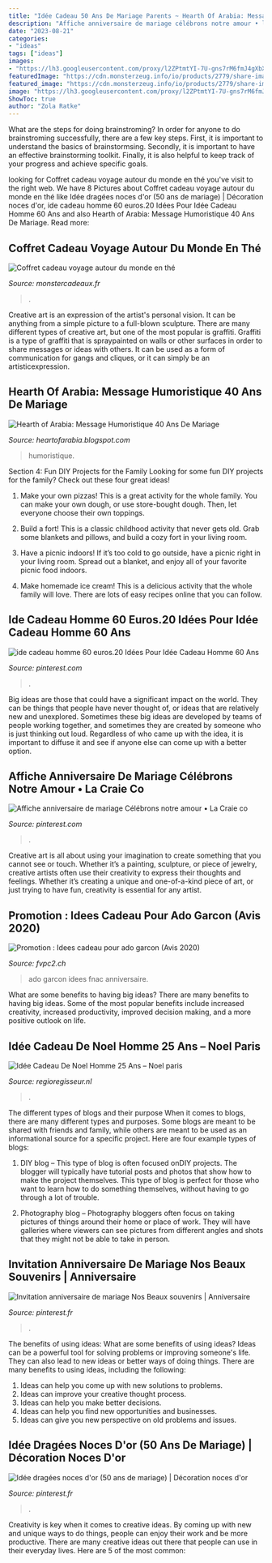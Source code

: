 ```yaml
---
title: "Idée Cadeau 50 Ans De Mariage Parents ~ Hearth Of Arabia: Message Humoristique 40 Ans De Mariage"
description: "Affiche anniversaire de mariage célébrons notre amour • la craie co"
date: "2023-08-21"
categories:
- "ideas"
tags: ["ideas"]
images:
- "https://lh3.googleusercontent.com/proxy/l2ZPtmtYI-7U-gns7rM6fmJ4gXbXU7yXFPFrheUyvVedcTuVwgK0_LOJBmAGLJxGuOjBplPsssZGb4WZkJGuUHG7wBoHw8V6D05su35kyLE2NUWyqraQgmP5iGMu8XvJlInHWPM9M-n1t8CSP5dJ8ikDnsIpQZjQvWDN-Z4K6SQzlvHhw4OgnUnliqQ9dzBYlbMN11cfE41x_ddn-AJS8lh95cp7EciEFoLGvSwKOZ41o7Ek1YUPaIE7aa-_REuauDzsSV2vxTcf4D6f-FBPCBoYIsL8fwU2-QgF8Lp93BkajWZbap3FeM2j0Nlm6lsMkm6Nm5EYXg=w1200-h630-p-k-no-nu"
featuredImage: "https://cdn.monsterzeug.info/io/products/2779/share-image-2779.jpg?_jq=1613037435"
featured_image: "https://cdn.monsterzeug.info/io/products/2779/share-image-2779.jpg?_jq=1613037435"
image: "https://lh3.googleusercontent.com/proxy/l2ZPtmtYI-7U-gns7rM6fmJ4gXbXU7yXFPFrheUyvVedcTuVwgK0_LOJBmAGLJxGuOjBplPsssZGb4WZkJGuUHG7wBoHw8V6D05su35kyLE2NUWyqraQgmP5iGMu8XvJlInHWPM9M-n1t8CSP5dJ8ikDnsIpQZjQvWDN-Z4K6SQzlvHhw4OgnUnliqQ9dzBYlbMN11cfE41x_ddn-AJS8lh95cp7EciEFoLGvSwKOZ41o7Ek1YUPaIE7aa-_REuauDzsSV2vxTcf4D6f-FBPCBoYIsL8fwU2-QgF8Lp93BkajWZbap3FeM2j0Nlm6lsMkm6Nm5EYXg=w1200-h630-p-k-no-nu"
ShowToc: true
author: "Zola Ratke"
---
```



What are the steps for doing brainstroming?
In order for anyone to do brainstroming successfully, there are a few key steps. First, it is important to understand the basics of brainstormsing. Secondly, it is important to have an effective brainstorming toolkit. Finally, it is also helpful to keep track of your progress and achieve specific goals.

	

		
looking for Coffret cadeau voyage autour du monde en thé you've visit to the right web. We have 8 Pictures about Coffret cadeau voyage autour du monde en thé like Idée dragées noces d&#039;or (50 ans de mariage) | Décoration noces d&#039;or, ide cadeau homme 60 euros.20 Idées Pour Idée Cadeau Homme 60 Ans and also Hearth of Arabia: Message Humoristique 40 Ans De Mariage. Read more:
		
    
## Coffret Cadeau Voyage Autour Du Monde En Thé

<img loading=lazy src="https://cdn.monsterzeug.info/io/products/2779/share-image-2779.jpg?_jq=1613037435" onerror="this.onerror=null;this.src='https://tse3.mm.bing.net/th?id=OIP.xFemR9-SvoslqPIU8si9YQHaD4&amp;pid=15.1';" alt="Coffret cadeau voyage autour du monde en thé">

_Source: monstercadeaux.fr_

>. 

	

Creative art is an expression of the artist's personal vision. It can be anything from a simple picture to a full-blown sculpture. There are many different types of creative art, but one of the most popular is graffiti. Graffiti is a type of graffiti that is spraypainted on walls or other surfaces in order to share messages or ideas with others. It can be used as a form of communication for gangs and cliques, or it can simply be an artisticexpression.

    
## Hearth Of Arabia: Message Humoristique 40 Ans De Mariage

<img loading=lazy src="https://lh3.googleusercontent.com/proxy/l2ZPtmtYI-7U-gns7rM6fmJ4gXbXU7yXFPFrheUyvVedcTuVwgK0_LOJBmAGLJxGuOjBplPsssZGb4WZkJGuUHG7wBoHw8V6D05su35kyLE2NUWyqraQgmP5iGMu8XvJlInHWPM9M-n1t8CSP5dJ8ikDnsIpQZjQvWDN-Z4K6SQzlvHhw4OgnUnliqQ9dzBYlbMN11cfE41x_ddn-AJS8lh95cp7EciEFoLGvSwKOZ41o7Ek1YUPaIE7aa-_REuauDzsSV2vxTcf4D6f-FBPCBoYIsL8fwU2-QgF8Lp93BkajWZbap3FeM2j0Nlm6lsMkm6Nm5EYXg=w1200-h630-p-k-no-nu" onerror="this.onerror=null;this.src='https://tse2.mm.bing.net/th?id=OIP.VEI4O2eiMbUSxBu1RX3WxgHaEq&amp;pid=15.1';" alt="Hearth of Arabia: Message Humoristique 40 Ans De Mariage">

_Source: heartofarabia.blogspot.com_

>humoristique. 

	

Section 4: Fun DIY Projects for the Family
Looking for some fun DIY projects for the family? Check out these four great ideas!
1. Make your own pizzas! This is a great activity for the whole family. You can make your own dough, or use store-bought dough. Then, let everyone choose their own toppings.

2. Build a fort! This is a classic childhood activity that never gets old. Grab some blankets and pillows, and build a cozy fort in your living room.

3. Have a picnic indoors! If it’s too cold to go outside, have a picnic right in your living room. Spread out a blanket, and enjoy all of your favorite picnic food indoors.

4. Make homemade ice cream! This is a delicious activity that the whole family will love. There are lots of easy recipes online that you can follow.

    
## Ide Cadeau Homme 60 Euros.20 Idées Pour Idée Cadeau Homme 60 Ans

<img loading=lazy src="https://i.pinimg.com/originals/b6/0b/a2/b60ba2d8443ca94b2c7de0e3c4136f57.jpg" onerror="this.onerror=null;this.src='https://tse4.mm.bing.net/th?id=OIP.NSOrzdrMeg-ZfOtiFKJBhwHaHa&amp;pid=15.1';" alt="ide cadeau homme 60 euros.20 Idées Pour Idée Cadeau Homme 60 Ans">

_Source: pinterest.com_

>. 

	

Big ideas are those that could have a significant impact on the world. They can be things that people have never thought of, or ideas that are relatively new and unexplored. Sometimes these big ideas are developed by teams of people working together, and sometimes they are created by someone who is just thinking out loud. Regardless of who came up with the idea, it is important to diffuse it and see if anyone else can come up with a better option.

    
## Affiche Anniversaire De Mariage Célébrons Notre Amour • La Craie Co

<img loading=lazy src="https://i.pinimg.com/736x/34/f6/48/34f648b992a0b3ecb56323af824bfaf6.jpg" onerror="this.onerror=null;this.src='https://tse2.mm.bing.net/th?id=OIP.cxW2pwJBXoGpHy0wB5NIiAHaJ4&amp;pid=15.1';" alt="Affiche anniversaire de mariage Célébrons notre amour • La Craie co">

_Source: pinterest.com_

>. 

	

Creative art is all about using your imagination to create something that you cannot see or touch. Whether it’s a painting, sculpture, or piece of jewelry, creative artists often use their creativity to express their thoughts and feelings. Whether it’s creating a unique and one-of-a-kind piece of art, or just trying to have fun, creativity is essential for any artist.

    
## Promotion : Idees Cadeau Pour Ado Garcon (Avis 2020)

<img loading=lazy src="https://fvpc2.ch/wp-content/uploads/4593/idée-cadeau-pour-femme-30-ans-5ebd111ca5287.jpg" onerror="this.onerror=null;this.src='https://tse3.mm.bing.net/th?id=OIP.SBfvi4Baf750A7HXue4yJAAAAA&amp;pid=15.1';" alt="Promotion : Idees cadeau pour ado garcon (Avis 2020)">

_Source: fvpc2.ch_

>ado garcon idees fnac anniversaire. 

	

What are some benefits to having big ideas?
There are many benefits to having big ideas. Some of the most popular benefits include increased creativity, increased productivity, improved decision making, and a more positive outlook on life.

    
## Idée Cadeau De Noel Homme 25 Ans – Noel Paris

<img loading=lazy src="https://www.airship-paris.fr/wp-content/uploads/2019/09/idee-cadeau-homme-25-ans-new-idee-de-cadeau-pour-homme-de-25-ans-of-idee-cadeau-homme-25-ans.jpg" onerror="this.onerror=null;this.src='https://tse1.mm.bing.net/th?id=OIP._G8cl4eL7gWSrvirjN-UpAHaGy&amp;pid=15.1';" alt="Idée Cadeau De Noel Homme 25 Ans – Noel paris">

_Source: regioregisseur.nl_

>. 

	

The different types of blogs and their purpose
When it comes to blogs, there are many different types and purposes. Some blogs are meant to be shared with friends and family, while others are meant to be used as an informational source for a specific project. Here are four example types of blogs: 
1. DIY blog – This type of blog is often focused onDIY projects. The blogger will typically have tutorial posts and photos that show how to make the project themselves. This type of blog is perfect for those who want to learn how to do something themselves, without having to go through a lot of trouble. 

2. Photography blog – Photography bloggers often focus on taking pictures of things around their home or place of work. They will have galleries where viewers can see pictures from different angles and shots that they might not be able to take in person.

    
## Invitation Anniversaire De Mariage Nos Beaux Souvenirs | Anniversaire

<img loading=lazy src="https://i.pinimg.com/originals/4a/46/16/4a461648d33403d7508066438e4aa515.png" onerror="this.onerror=null;this.src='https://tse4.mm.bing.net/th?id=OIP.KtVBFpiTNLnpyscAarFLuQHaGD&amp;pid=15.1';" alt="Invitation anniversaire de mariage Nos Beaux souvenirs | Anniversaire">

_Source: pinterest.fr_

>. 

	

The benefits of using ideas: What are some benefits of using ideas?
Ideas can be a powerful tool for solving problems or improving someone's life. They can also lead to new ideas or better ways of doing things. There are many benefits to using ideas, including the following: 
1. Ideas can help you come up with new solutions to problems.
2. Ideas can improve your creative thought process. 
3. Ideas can help you make better decisions. 
4. Ideas can help you find new opportunities and businesses. 
5. Ideas can give you new perspective on old problems and issues.

    
## Idée Dragées Noces D&#039;or (50 Ans De Mariage) | Décoration Noces D&#039;or

<img loading=lazy src="https://i.pinimg.com/originals/0d/fa/4d/0dfa4df4b71584037bea97508db66960.jpg" onerror="this.onerror=null;this.src='https://tse4.mm.bing.net/th?id=OIP.Kz8aeKujxaXbu3V0_3fXuwHaE3&amp;pid=15.1';" alt="Idée dragées noces d&#039;or (50 ans de mariage) | Décoration noces d&#039;or">

_Source: pinterest.fr_

>. 

	

Creativity is key when it comes to creative ideas. By coming up with new and unique ways to do things, people can enjoy their work and be more productive. There are many creative ideas out there that people can use in their everyday lives. Here are 5 of the most common: 

